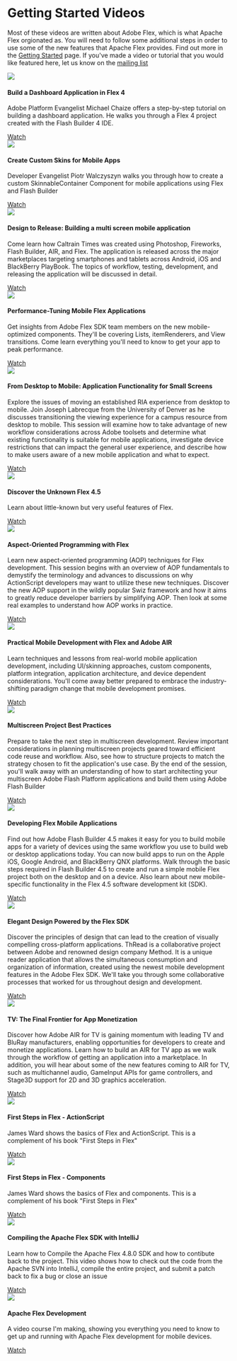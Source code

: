 <!--
 
 Licensed to the Apache Software Foundation (ASF) under one or more
 contributor license agreements.  See the NOTICE file distributed with
 this work for additional information regarding copyright ownership.
 The ASF licenses this file to You under the Apache License, Version 2.0
 (the "License"); you may not use this file except in compliance with
 the License.  You may obtain a copy of the License at
 
 http://www.apache.org/licenses/LICENSE-2.0
 
 Unless required by applicable law or agreed to in writing, software
 distributed under the License is distributed on an "AS IS" BASIS,
 WITHOUT WARRANTIES OR CONDITIONS OF ANY KIND, either express or implied.
 See the License for the specific language governing permissions and
 limitations under the License.
 
-->
# Getting Started Videos

Most of these videos are written about Adobe Flex, which is what Apache Flex orgionated as.  You will need to follow
some additional steps in order to use some of the new features that Apache Flex provides.  Find out more in the [Getting
Started][1] page.  If you've made a video or tutorial that you would like featured here, let us know on the [mailing list][2]

<div class="row-fluid">
<div class="span3">
<div class="featuresbox">
<div class="picture"><img src="http://thumbnails.tv.adobe.com/1021F873-1C23-D1F3-EF47FA050AD9762A.jpg"/></div>
<h4>Build a Dashboard Application in Flex 4</h4>
<p>Adobe Platform Evangelist Michael Chaize offers a step-by-step tutorial on building a dashboard application. He walks you through a Flex 4 project created with the Flash Builder 4 IDE.</p>
<a href="http://tv.adobe.com/watch/adc-presents/build-a-dashboard-application-in-flex-4/" class="btn">Watch</a>
</div>
</div>

<div class="span3">
<div class="featuresbox">
<div class="picture"><img src="http://thumbnails.tv.adobe.com/tmb_11531_150x84_5AEE08E7-1C23-D1F3-EFF658F1D5515ABF.jpg"/></div>
<h4>Create Custom Skins for Mobile Apps</h4>
<p>Developer Evangelist Piotr Walczyszyn walks you through how to create a custom SkinnableContainer Component for mobile applications using Flex and Flash Builder</p>
<a href="http://tv.adobe.com/watch/adc-presents/create-custom-skins-for-mobile-apps/" class="btn">Watch</a>
</div>
</div>

<div class="span3">
<div class="featuresbox">
<div class="picture"><img src="http://thumbnails.tv.adobe.com/tmb_11303_150x84_24E31978-1C23-D1F3-EF3A05D8481E0B2F.jpg"/></div>
<h4>Design to Release: Building a multi screen mobile application</h4>
<p>Come learn how Caltrain Times was created using Photoshop, Fireworks, Flash Builder, AIR, and Flex. The application is released across the major marketplaces targeting smartphones and tablets across Android, iOS and BlackBerry PlayBook. The topics of workflow, testing, development, and releasing the application will be discussed in detail.</p>
<a href="http://tv.adobe.com/watch/max-2011-develop/design-to-release-building-a-multi-screen-mobile-application/" class="btn">Watch</a>
</div>
</div>

<div class="span3">
<div class="featuresbox">
<div class="picture"><img src="http://thumbnails.tv.adobe.com/tmb_11250_150x84_5DFADB91-1C23-D1F3-EFC88438A204446D.jpg"/></div>
<h4>Performance-Tuning Mobile Flex Applications</h4>
<p>Get insights from Adobe Flex SDK team members on the new mobile-optimized components. They'll be covering Lists, itemRenderers, and View transitions. Come learn everything you'll need to know to get your app to peak performance.</p>
<a href="http://tv.adobe.com/watch/max-2011-develop/performancetuning-mobile-flex-applications/" class="btn">Watch</a>
</div>
</div>
</div>

<!--- next row -->

<div class="row-fluid">
<div class="span3">
<div class="featuresbox">
<div class="picture"><img src="http://thumbnails.tv.adobe.com/tmb_11207_150x84_3BC054B7-1C23-D1F3-EF152C2EEAB4AF63.jpg"/></div>
<h4>From Desktop to Mobile: Application Functionality for Small Screens</h4>
<p>Explore the issues of moving an established RIA experience from desktop to mobile. Join Joseph Labrecque from the University of Denver as he discusses transitioning the viewing experience for a campus resource from desktop to mobile. This session will examine how to take advantage of new workflow considerations across Adobe toolsets and determine what existing functionality is suitable for mobile applications, investigate device restrictions that can impact the general user experience, and describe how to make users aware of a new mobile application and what to expect.</p>
<a href="http://tv.adobe.com/watch/max-2011-develop/from-desktop-to-mobile-application-functionality-for-small-screens/" class="btn">Watch</a>
</div>
</div>

<div class="span3">
<div class="featuresbox">
<div class="picture"><img src="http://thumbnails.tv.adobe.com/tmb_11275_150x84_34E1158E-1C23-D1F3-EF945AB21E518A7B.jpg"/></div>
<h4>Discover the Unknown Flex 4.5</h4>
<p>Learn about little-known but very useful features of Flex.</p>
<a href="http://tv.adobe.com/watch/max-2011-develop/discover-the-unknown-flex-45/" class="btn">Watch</a>
</div>
</div>

<div class="span3">
<div class="featuresbox">
<div class="picture"><img src="http://thumbnails.tv.adobe.com/tmb_11294_150x84_351B1FEF-1C23-D1F3-EFB902EF26EE1809.jpg"/></div>
<h4>Aspect-Oriented Programming with Flex</h4>
<p>Learn new aspect-oriented programming (AOP) techniques for Flex development. This session begins with an overview of AOP fundamentals to demystify the terminology and advances to discussions on why ActionScript developers may want to utilize these new techniques. Discover the new AOP support in the wildly popular Swiz framework and how it aims to greatly reduce developer barriers by simplifying AOP. Then look at some real examples to understand how AOP works in practice.</p>
<a href="http://tv.adobe.com/watch/max-2011-develop/aspectoriented-programming-with-flex/" class="btn">Watch</a>
</div>
</div>

<div class="span3">
<div class="featuresbox">
<div class="picture"><img src="http://thumbnails.tv.adobe.com/tmb_11241_150x84_5CCA4C5C-1C23-D1F3-EF8EA672CAB8D8BA.jpg"/></div>
<h4>Practical Mobile Development with Flex and Adobe AIR</h4>
<p>Learn techniques and lessons from real-world mobile application development, including UI/skinning approaches, custom components, platform integration, application architecture, and device dependent considerations. You'll come away better prepared to embrace the industry-shifting paradigm change that mobile development promises.</p>
<a href="http://tv.adobe.com/watch/max-2011-develop/practical-mobile-development-with-flex-and-adobe-air/" class="btn">Watch</a>
</div>
</div>
</div>

<!--- next row -->

<div class="row-fluid">
<div class="span3">
<div class="featuresbox">
<div class="picture"><img src="http://thumbnails.tv.adobe.com/tmb_11302_150x84_622D6F99-1C23-D1F3-EFC14D608D6BC5F6.jpg"/></div>
<h4>Multiscreen Project Best Practices</h4>
<p>Prepare to take the next step in multiscreen development. Review important considerations in planning multiscreen projects geared toward efficient code reuse and workflow. Also, see how to structure projects to match the strategy chosen to fit the application's use case. By the end of the session, you'll walk away with an understanding of how to start architecting your multiscreen Adobe Flash Platform applications and build them using Adobe Flash Builder</p>
<a href="http://tv.adobe.com/watch/max-2011-develop/multiscreen-project-best-practices/" class="btn">Watch</a>
</div>
</div>

<div class="span3">
<div class="featuresbox">
<div class="picture"><img src="http://thumbnails.tv.adobe.com/tmb_11293_150x84_6255B57B-1C23-D1F3-EFB67B195294BE0A.jpg"/></div>
<h4>Developing Flex Mobile Applications</h4>
<p>Find out how Adobe Flash Builder 4.5 makes it easy for you to build mobile apps for a variety of devices using the same workflow you use to build web or desktop applications today. You can now build apps to run on the Apple iOS, Google Android, and BlackBerry QNX platforms. Walk through the basic steps required in Flash Builder 4.5 to create and run a simple mobile Flex project both on the desktop and on a device. Also learn about new mobile-specific functionality in the Flex 4.5 software development kit (SDK).</p>
<a href="http://tv.adobe.com/watch/max-2011-develop/developing-flex-mobile-applications/" class="btn">Watch</a>
</div>
</div>

<div class="span3">
<div class="featuresbox">
<div class="picture"><img src="http://thumbnails.tv.adobe.com/tmb_11294_150x84_351B1FEF-1C23-D1F3-EFB902EF26EE1809.jpg"/></div>
<h4>Elegant Design Powered by the Flex SDK</h4>
<p>Discover the principles of design that can lead to the creation of visually compelling cross-platform applications. ThRead is a collaborative project between Adobe and renowned design company Method. It is a unique reader application that allows the simultaneous consumption and organization of information, created using the newest mobile development features in the Adobe Flex SDK. We'll take you through some collaborative processes that worked for us throughout design and development.</p>
<a href="http://tv.adobe.com/watch/max-2011-develop/elegant-design-powered-by-the-flex-sdk/" class="btn">Watch</a>
</div>
</div>

<div class="span3">
<div class="featuresbox">
<div class="picture"><img src="http://thumbnails.tv.adobe.com/tmb_11329_150x84_6709A87F-1C23-D1F3-EF288630AE85CB68.jpg"/></div>
<h4>TV: The Final Frontier for App Monetization</h4>
<p>Discover how Adobe AIR for TV is gaining momentum with leading TV and BluRay manufacturers, enabling opportunities for developers to create and monetize applications. Learn how to build an AIR for TV app as we walk through the workflow of getting an application into a marketplace. In addition, you will hear about some of the new features coming to AIR for TV, such as multichannel audio, GameInput APIs for game controllers, and Stage3D support for 2D and 3D graphics acceleration.</p>
<a href="http://tv.adobe.com/watch/max-2011-develop/tv-the-final-frontier-for-app-monetization/" class="btn">Watch</a>
</div>
</div>
</div>


<!--- next row -->

<div class="row-fluid">
<div class="span3">
<div class="featuresbox">
<div class="picture"><img src="http://i2.ytimg.com/vi/awz4_0M31oY/mqdefault.jpg"/></div>
<h4>First Steps in Flex - ActionScript</h4>
<p>James Ward shows the basics of Flex and ActionScript.  This is a complement of his book "First Steps in Flex"</p>
<a href="http://www.youtube.com/watch?v=awz4_0M31oY&amp;list=UU6tcGOzUVOGpUe-PFzpILmg&amp;index=21" class="btn">Watch</a>
</div>
</div>

<div class="span3">
<div class="featuresbox">
<div class="picture"><img src="http://i2.ytimg.com/vi/MNShGIsxM1g/mqdefault.jpg"/></div>
<h4>First Steps in Flex - Components</h4>
<p>James Ward shows the basics of Flex and components.  This is a complement of his book "First Steps in Flex"</p>
<a href="http://www.youtube.com/watch?v=MNShGIsxM1g&amp;list=UU6tcGOzUVOGpUe-PFzpILmg&amp;index=19" class="btn">Watch</a>
</div>
</div>

<div class="span3">
<div class="featuresbox">
<div class="picture"><img src="http://i1.ytimg.com/vi/TUbQq_6uWCE/mqdefault.jpg"/></div>
<h4>Compiling the Apache Flex SDK with IntelliJ</h4>
<p>Learn how to Compile the Apache Flex 4.8.0 SDK and how to contibute back to the project. This video shows how to check out the code from the Apache SVN into IntelliJ, compile the entire project, and submit a patch back to fix a bug or close an issue</p>
<a href="http://www.youtube.com/watch?v=5COE3hYqCJk" class="btn">Watch</a>
</div>
</div>

<div class="span3">
<div class="featuresbox">
<div class="picture"><img src="http://i3.ytimg.com/vi/ZlKzscFTpzo/default.jpg"/></div>
<h4>Apache Flex Development</h4>
<p>A video course I'm making, showing you everything you need to know to get up and running with Apache Flex development for mobile devices.</p>
<a href="http://www.youtube.com/playlist?list=PL76B0B78D87EF65D4" class="btn">Watch</a>
</div>
</div>
</div>


 [1]:  doc-getstarted.html
 [2]:  community-mailinglists.html